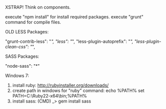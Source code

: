 XSTRAP! Think on components.

execute "npm install" for install required packages.
execute "grunt" command for compile files.

OLD LESS Packages:

"grunt-contrib-less": 		"*",
"less": 					"*",
"less-plugin-autoprefix": 	"*",
"less-plugin-clean-css": 	"*",

SASS Packages:

"node-sass": "*"

Windows 7:
1) install ruby:
	http://rubyinstaller.org/downloads/
2) create path in windows for "ruby" command:
	echo %PATH%
	set PATH=C:\Ruby22-x64\bin;%PATH%
2) install sass:
	(CMD) _> gem install sass